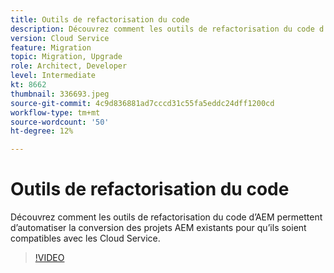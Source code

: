 ```yaml
---
title: Outils de refactorisation du code
description: Découvrez comment les outils de refactorisation du code d’AEM permettent d’automatiser la conversion des projets AEM existants pour qu’ils soient compatibles avec les Cloud Service.
version: Cloud Service
feature: Migration
topic: Migration, Upgrade
role: Architect, Developer
level: Intermediate
kt: 8662
thumbnail: 336693.jpeg
source-git-commit: 4c9d836881ad7cccd31c55fa5eddc24dff1200cd
workflow-type: tm+mt
source-wordcount: '50'
ht-degree: 12%

---
```



# Outils de refactorisation du code

Découvrez comment les outils de refactorisation du code d’AEM permettent d’automatiser la conversion des projets AEM existants pour qu’ils soient compatibles avec les Cloud Service.

>[!VIDEO](https://video.tv.adobe.com/v/336693/?quality=12&learn=on)
